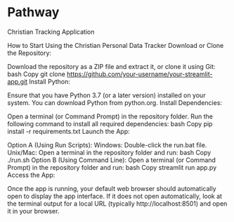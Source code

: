 # Pathway
Christian Tracking Application

How to Start Using the Christian Personal Data Tracker
Download or Clone the Repository:

Download the repository as a ZIP file and extract it, or clone it using Git:
bash
Copy
git clone https://github.com/your-username/your-streamlit-app.git
Install Python:

Ensure that you have Python 3.7 (or a later version) installed on your system.
You can download Python from python.org.
Install Dependencies:

Open a terminal (or Command Prompt) in the repository folder.
Run the following command to install all required dependencies:
bash
Copy
pip install -r requirements.txt
Launch the App:

Option A (Using Run Scripts):
Windows:
Double-click the run.bat file.
Unix/Mac:
Open a terminal in the repository folder and run:
bash
Copy
./run.sh
Option B (Using Command Line):
Open a terminal (or Command Prompt) in the repository folder and run:
bash
Copy
streamlit run app.py
Access the App:

Once the app is running, your default web browser should automatically open to display the app interface.
If it does not open automatically, look at the terminal output for a local URL (typically http://localhost:8501) and open it in your browser.
